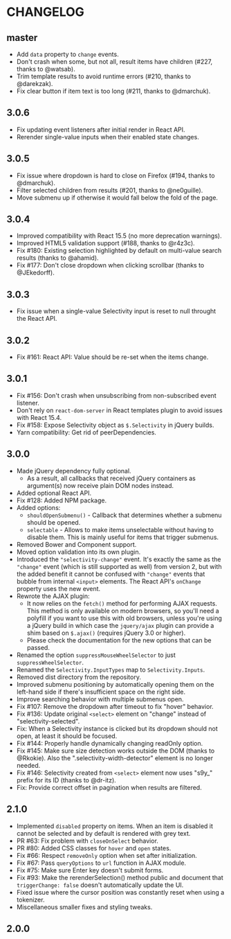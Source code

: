 # CHANGELOG

## master

-   Add `data` property to `change` events.
-   Don't crash when some, but not all, result items have children (#227, thanks to @watsab).
-   Trim template results to avoid runtime errors (#210, thanks to @darekzak).
-   Fix clear button if item text is too long (#211, thanks to @dmarchuk).

## 3.0.6

-   Fix updating event listeners after initial render in React API.
-   Rerender single-value inputs when their enabled state changes.

## 3.0.5

-   Fix issue where dropdown is hard to close on Firefox (#194, thanks to @dmarchuk).
-   Filter selected children from results (#201, thanks to @ne0guille).
-   Move submenu up if otherwise it would fall below the fold of the page.

## 3.0.4

-   Improved compatibility with React 15.5 (no more deprecation warnings).
-   Improved HTML5 validation support (#188, thanks to @r4z3c).
-   Fix #180: Existing selection highlighted by default on multi-value search results (thanks to
    @ahamid).
-   Fix #177: Don't close dropdown when clicking scrollbar (thanks to @JEkedorff).

## 3.0.3

-   Fix issue when a single-value Selectivity input is reset to null throught the React API.

## 3.0.2

-   Fix #161: React API: Value should be re-set when the items change.

## 3.0.1

-   Fix #156: Don't crash when unsubscribing from non-subscribed event listener.
-   Don't rely on `react-dom-server` in React templates plugin to avoid issues with React 15.4.
-   Fix #158: Expose Selectivity object as `$.Selectivity` in jQuery builds.
-   Yarn compatibility: Get rid of peerDependencies.

## 3.0.0

-   Made jQuery dependency fully optional.
    -   As a result, all callbacks that received jQuery containers as argument(s) now receive plain
        DOM nodes instead.
-   Added optional React API.
-   Fix #128: Added NPM package.
-   Added options:
    -   `shouldOpenSubmenu()` - Callback that determines whether a submenu should be opened.
    -   `selectable` - Allows to make items unselectable without having to disable them. This is
        mainly useful for items that trigger submenus.
-   Removed Bower and Component support.
-   Moved option validation into its own plugin.
-   Introduced the `"selectivity-change"` event. It's exactly the same as the `"change"` event
    (which is still supported as well) from version 2, but with the added benefit it cannot be
    confused with `"change"` events that bubble from internal `<input>` elements. The React API's
    `onChange` property uses the new event.
-   Rewrote the AJAX plugin:
    -   It now relies on the `fetch()` method for performing AJAX requests. This method is only
        available on modern browsers, so you'll need a polyfill if you want to use this with old
        browsers, unless you're using a jQuery build in which case the `jquery/ajax` plugin can
        provide a shim based on `$.ajax()` (requires jQuery 3.0 or higher).
    -   Please check the documentation for the new options that can be passed.
-   Renamed the option `suppressMouseWheelSelector` to just `suppressWheelSelector`.
-   Renamed the `Selectivity.InputTypes` map to `Selectivity.Inputs`.
-   Removed dist directory from the repository.
-   Improved submenu positioning by automatically opening them on the left-hand side if there's
    insufficient space on the right side.
-   Improve searching behavior with multiple submenus open.
-   Fix #107: Remove the dropdown after timeout to fix "hover" behavior.
-   Fix #136: Update original `<select>` element on "change" instead of "selectivity-selected".
-   Fix: When a Selectivity instance is clicked but its dropdown should not open, at least it should
    be focused.
-   Fix #144: Properly handle dynamically changing readOnly option.
-   Fix #145: Make sure size detection works outside the DOM (thanks to @Rkokie). Also the
    ".selectivity-width-detector" element is no longer needed.
-   Fix #146: Selectivity created from `<select>` element now uses "s9y\_" prefix for its ID (thanks
    to @dr-itz).
-   Fix: Provide correct offset in pagination when results are filtered.

## 2.1.0

-   Implemented `disabled` property on items. When an item is disabled it cannot be selected and by
    default is rendered with grey text.
-   PR #63: Fix problem with `closeOnSelect` behavior.
-   PR #80: Added CSS classes for `hover` and `open` states.
-   Fix #66: Respect `removeOnly` option when set after initialization.
-   Fix #67: Pass `queryOptions` to `url` function in AJAX module.
-   Fix #75: Make sure Enter key doesn't submit forms.
-   Fix #93: Make the rerenderSelection() method public and document that `triggerChange: false`
    doesn't automatically update the UI.
-   Fixed issue where the cursor position was constantly reset when using a tokenizer.
-   Miscellaneous smaller fixes and styling tweaks.

## 2.0.0
